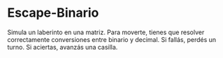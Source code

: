 # Escape-Binario
Simula un laberinto en una matriz. Para moverte, tienes que resolver correctamente conversiones entre binario y decimal. Si fallás, perdés un turno. Si aciertas, avanzás una casilla.
